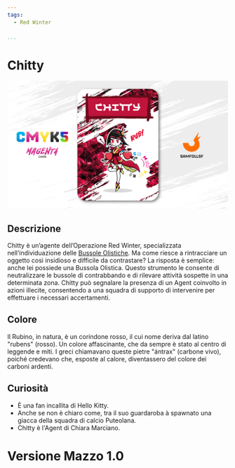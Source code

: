 ```yaml
---
tags:
  - Red Winter

...
```


# Chitty

![chitty](../eg/M/chitty.jpg)

## Descrizione

Chitty è un’agente dell’Operazione Red Winter, specializzata nell’individuazione delle [Bussole Olistiche](../Remix/tool.md). Ma come riesce a rintracciare un oggetto così insidioso e difficile da contrastare? La risposta è semplice: anche lei possiede una Bussola Olistica. Questo strumento le consente di neutralizzare le bussole di contrabbando e di rilevare attività sospette in una determinata zona. Chitty può segnalare la presenza di un Agent coinvolto in azioni illecite, consentendo a una squadra di supporto di intervenire per effettuare i necessari accertamenti.

## Colore

Il Rubino, in natura, è un corindone rosso, il cui nome deriva dal latino "rubens" (rosso). Un colore affascinante, che da sempre è stato al centro di leggende e miti. I greci chiamavano queste pietre "ántrax" (carbone vivo), poiché credevano che, esposte al calore, diventassero del colore dei carboni ardenti.

## Curiosità

- È una fan incallita di Hello Kitty.
- Anche se non è chiaro come, tra il suo guardaroba à spawnato una giacca della squadra di calcio Puteolana.
- Chitty è l'Agent di Chiara Marciano.

# Versione Mazzo 1.0